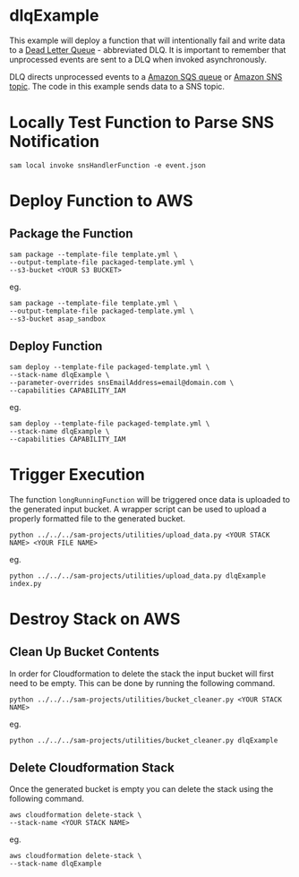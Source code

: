 # dlqExample

This example will deploy a function that will intentionally fail and write data to a [Dead Letter Queue](https://docs.aws.amazon.com/lambda/latest/dg/dlq.html) - abbreviated DLQ.  It is important to remember that unprocessed events are sent to a DLQ when invoked asynchronously.  

DLQ directs unprocessed events to a [Amazon SQS queue](http://docs.aws.amazon.com/AWSSimpleQueueService/latest/SQSDeveloperGuide/Welcome.html) or [Amazon SNS topic](http://docs.aws.amazon.com/AWSSimpleQueueService/latest/SQSDeveloperGuide/Welcome.html).  The code in this example sends data to a SNS topic.

# Locally Test Function to Parse SNS Notification

```
sam local invoke snsHandlerFunction -e event.json
```

# Deploy Function to AWS

## Package the Function

```
sam package --template-file template.yml \
--output-template-file packaged-template.yml \
--s3-bucket <YOUR S3 BUCKET>
```

eg.

```
sam package --template-file template.yml \
--output-template-file packaged-template.yml \
--s3-bucket asap_sandbox
```

## Deploy Function

```
sam deploy --template-file packaged-template.yml \
--stack-name dlqExample \
--parameter-overrides snsEmailAddress=email@domain.com \
--capabilities CAPABILITY_IAM
```

eg.

```
sam deploy --template-file packaged-template.yml \
--stack-name dlqExample \
--capabilities CAPABILITY_IAM
```

# Trigger Execution

The function `longRunningFunction` will be triggered once data is uploaded to the generated input bucket.  A wrapper script can be used to upload a properly formatted file to the generated bucket.  

```
python ../../../sam-projects/utilities/upload_data.py <YOUR STACK NAME> <YOUR FILE NAME>
```

eg.

```
python ../../../sam-projects/utilities/upload_data.py dlqExample index.py
```

# Destroy Stack on AWS

## Clean Up Bucket Contents

In order for Cloudformation to delete the stack the input bucket will first need to be empty.  This can be done by running the following command.

```
python ../../../sam-projects/utilities/bucket_cleaner.py <YOUR STACK NAME>
```

eg.

```
python ../../../sam-projects/utilities/bucket_cleaner.py dlqExample
```

## Delete Cloudformation Stack

Once the generated bucket is empty you can delete the stack using the following command.

```
aws cloudformation delete-stack \
--stack-name <YOUR STACK NAME>
```

eg.

```
aws cloudformation delete-stack \
--stack-name dlqExample
```
